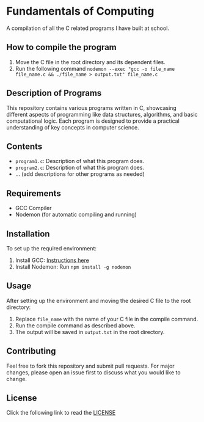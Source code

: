 
# Fundamentals of Computing

A compilation of all the C related programs I have built at school.

## How to compile the program

1. Move the C file in the root directory and its dependent files.
2. Run the following command `nodemon --exec "gcc -o file_name file_name.c && ./file_name > output.txt" file_name.c`

## Description of Programs

This repository contains various programs written in C, showcasing different aspects of programming like data structures, algorithms, and basic computational logic. Each program is designed to provide a practical understanding of key concepts in computer science.

## Contents

- `program1.c`: Description of what this program does.
- `program2.c`: Description of what this program does.
- ... (add descriptions for other programs as needed)

## Requirements

- GCC Compiler
- Nodemon (for automatic compiling and running)

## Installation

To set up the required environment:
1. Install GCC: [Instructions here](https://gcc.gnu.org/install/)
2. Install Nodemon: Run `npm install -g nodemon`

## Usage

After setting up the environment and moving the desired C file to the root directory:
1. Replace `file_name` with the name of your C file in the compile command.
2. Run the compile command as described above.
3. The output will be saved in `output.txt` in the root directory.

## Contributing

Feel free to fork this repository and submit pull requests. For major changes, please open an issue first to discuss what you would like to change.

## License

Click the following link to read the [LICENSE](https://github.com/LexHarie/Programming---USC-TC/blob/main/LICENSE)
